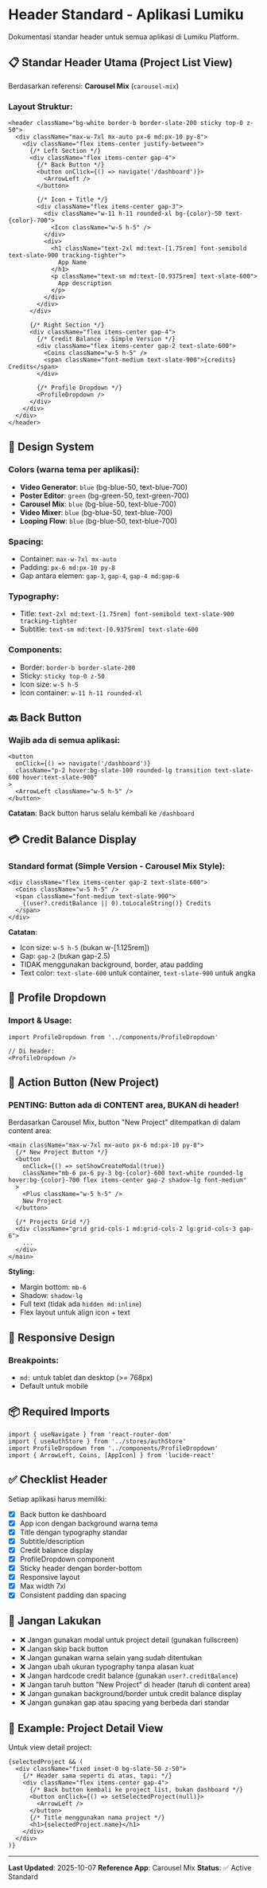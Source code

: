# Header Standard - Aplikasi Lumiku

Dokumentasi standar header untuk semua aplikasi di Lumiku Platform.

## 📋 Standar Header Utama (Project List View)

Berdasarkan referensi: **Carousel Mix** (`carousel-mix`)

### Layout Struktur:
```tsx
<header className="bg-white border-b border-slate-200 sticky top-0 z-50">
  <div className="max-w-7xl mx-auto px-6 md:px-10 py-8">
    <div className="flex items-center justify-between">
      {/* Left Section */}
      <div className="flex items-center gap-4">
        {/* Back Button */}
        <button onClick={() => navigate('/dashboard')}>
          <ArrowLeft />
        </button>

        {/* Icon + Title */}
        <div className="flex items-center gap-3">
          <div className="w-11 h-11 rounded-xl bg-{color}-50 text-{color}-700">
            <Icon className="w-5 h-5" />
          </div>
          <div>
            <h1 className="text-2xl md:text-[1.75rem] font-semibold text-slate-900 tracking-tighter">
              App Name
            </h1>
            <p className="text-sm md:text-[0.9375rem] text-slate-600">
              App description
            </p>
          </div>
        </div>
      </div>

      {/* Right Section */}
      <div className="flex items-center gap-4">
        {/* Credit Balance - Simple Version */}
        <div className="flex items-center gap-2 text-slate-600">
          <Coins className="w-5 h-5" />
          <span className="font-medium text-slate-900">{credits} Credits</span>
        </div>

        {/* Profile Dropdown */}
        <ProfileDropdown />
      </div>
    </div>
  </div>
</header>
```

## 🎨 Design System

### Colors (warna tema per aplikasi):
- **Video Generator**: `blue` (bg-blue-50, text-blue-700)
- **Poster Editor**: `green` (bg-green-50, text-green-700)
- **Carousel Mix**: `blue` (bg-blue-50, text-blue-700)
- **Video Mixer**: `blue` (bg-blue-50, text-blue-700)
- **Looping Flow**: `blue` (bg-blue-50, text-blue-700)

### Spacing:
- Container: `max-w-7xl mx-auto`
- Padding: `px-6 md:px-10 py-8`
- Gap antara elemen: `gap-3`, `gap-4`, `gap-4 md:gap-6`

### Typography:
- Title: `text-2xl md:text-[1.75rem] font-semibold text-slate-900 tracking-tighter`
- Subtitle: `text-sm md:text-[0.9375rem] text-slate-600`

### Components:
- Border: `border-b border-slate-200`
- Sticky: `sticky top-0 z-50`
- Icon size: `w-5 h-5`
- Icon container: `w-11 h-11 rounded-xl`

## 🔙 Back Button

### Wajib ada di semua aplikasi:
```tsx
<button
  onClick={() => navigate('/dashboard')}
  className="p-2 hover:bg-slate-100 rounded-lg transition text-slate-600 hover:text-slate-900"
>
  <ArrowLeft className="w-5 h-5" />
</button>
```

**Catatan**: Back button harus selalu kembali ke `/dashboard`

## 💳 Credit Balance Display

### Standard format (Simple Version - Carousel Mix Style):
```tsx
<div className="flex items-center gap-2 text-slate-600">
  <Coins className="w-5 h-5" />
  <span className="font-medium text-slate-900">
    {(user?.creditBalance || 0).toLocaleString()} Credits
  </span>
</div>
```

**Catatan**:
- Icon size: `w-5 h-5` (bukan w-[1.125rem])
- Gap: `gap-2` (bukan gap-2.5)
- TIDAK menggunakan background, border, atau padding
- Text color: `text-slate-600` untuk container, `text-slate-900` untuk angka

## 👤 Profile Dropdown

### Import & Usage:
```tsx
import ProfileDropdown from '../components/ProfileDropdown'

// Di header:
<ProfileDropdown />
```

## 🔘 Action Button (New Project)

### PENTING: Button ada di CONTENT area, BUKAN di header!

Berdasarkan Carousel Mix, button "New Project" ditempatkan di dalam content area:

```tsx
<main className="max-w-7xl mx-auto px-6 md:px-10 py-8">
  {/* New Project Button */}
  <button
    onClick={() => setShowCreateModal(true)}
    className="mb-6 px-6 py-3 bg-{color}-600 text-white rounded-lg hover:bg-{color}-700 flex items-center gap-2 shadow-lg font-medium"
  >
    <Plus className="w-5 h-5" />
    New Project
  </button>

  {/* Projects Grid */}
  <div className="grid grid-cols-1 md:grid-cols-2 lg:grid-cols-3 gap-6">
    ...
  </div>
</main>
```

**Styling:**
- Margin bottom: `mb-6`
- Shadow: `shadow-lg`
- Full text (tidak ada `hidden md:inline`)
- Flex layout untuk align icon + text

## 📱 Responsive Design

### Breakpoints:
- `md:` untuk tablet dan desktop (>= 768px)
- Default untuk mobile

## 📦 Required Imports

```tsx
import { useNavigate } from 'react-router-dom'
import { useAuthStore } from '../stores/authStore'
import ProfileDropdown from '../components/ProfileDropdown'
import { ArrowLeft, Coins, [AppIcon] } from 'lucide-react'
```

## ✅ Checklist Header

Setiap aplikasi harus memiliki:
- [x] Back button ke dashboard
- [x] App icon dengan background warna tema
- [x] Title dengan typography standar
- [x] Subtitle/description
- [x] Credit balance display
- [x] ProfileDropdown component
- [x] Sticky header dengan border-bottom
- [x] Responsive layout
- [x] Max width 7xl
- [x] Consistent padding dan spacing

## 🚫 Jangan Lakukan

- ❌ Jangan gunakan modal untuk project detail (gunakan fullscreen)
- ❌ Jangan skip back button
- ❌ Jangan gunakan warna selain yang sudah ditentukan
- ❌ Jangan ubah ukuran typography tanpa alasan kuat
- ❌ Jangan hardcode credit balance (gunakan `user?.creditBalance`)
- ❌ Jangan taruh button "New Project" di header (taruh di content area)
- ❌ Jangan gunakan background/border untuk credit balance display
- ❌ Jangan gunakan gap atau spacing yang berbeda dari standar

## 📝 Example: Project Detail View

Untuk view detail project:
```tsx
{selectedProject && (
  <div className="fixed inset-0 bg-slate-50 z-50">
    {/* Header sama seperti di atas, tapi: */}
    <div className="flex items-center gap-4">
      {/* Back button kembali ke project list, bukan dashboard */}
      <button onClick={() => setSelectedProject(null)}>
        <ArrowLeft />
      </button>
      {/* Title menggunakan nama project */}
      <h1>{selectedProject.name}</h1>
    </div>
  </div>
)}
```

---

**Last Updated**: 2025-10-07
**Reference App**: Carousel Mix
**Status**: ✅ Active Standard
